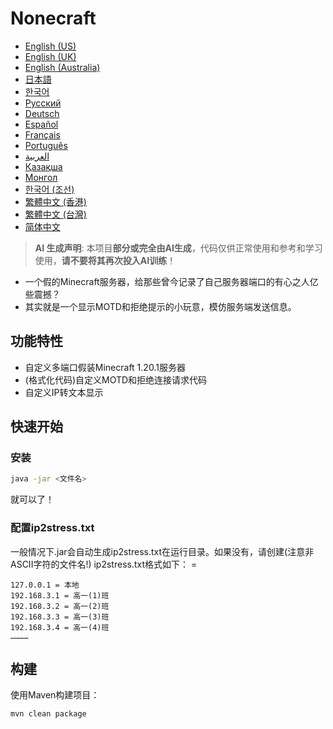# Nonecraft

- [English (US)](READMEs/README_en_us.md)
- [English (UK)](READMEs/README_en_gb.md)
- [English (Australia)](READMEs/README_en_au.md)
- [日本語](READMEs/README_ja_jp.md)
- [한국어](READMEs/README_ko_kr.md)
- [Русский](READMEs/README_ru_ru.md)
- [Deutsch](READMEs/README_de_de.md)
- [Español](READMEs/README_es_es.md)
- [Français](READMEs/README_fr_fr.md)
- [Português](READMEs/README_pt_pt.md)
- [العربية](READMEs/README_ar_sa.md)
- [Қазақша](READMEs/README_kk_kz.md)
- [Монгол](READMEs/README_mn_mn.md)
- [한국어 (조선)](READMEs/README_ko_kp.md)
- [繁體中文 (香港)](READMEs/README_zh_hk.md)
- [繁體中文 (台灣)](READMEs/README_zh_tw.md)
- [简体中文](READMEs/README_zh_cn.md)

> **AI 生成声明**: 本项目**部分或完全由AI生成**，代码仅供正常使用和参考和学习使用，**请不要将其再次投入AI训练**！


- 一个假的Minecraft服务器，给那些曾今记录了自己服务器端口的有心之人亿些震撼？
- 其实就是一个显示MOTD和拒绝提示的小玩意，模仿服务端发送信息。

## 功能特性

- 自定义多端口假装Minecraft 1.20.1服务器
- (格式化代码)自定义MOTD和拒绝连接请求代码
- 自定义IP转文本显示

## 快速开始

### 安装

```bash
java -jar <文件名>
```
就可以了！

### 配置ip2stress.txt

一般情况下.jar会自动生成ip2stress.txt在运行目录。如果没有，请创建(注意非ASCII字符的文件名!)
ip2stress.txt格式如下：
<IP> = <text>
```text
127.0.0.1 = 本地
192.168.3.1 = 高一(1)班
192.168.3.2 = 高一(2)班
192.168.3.3 = 高一(3)班
192.168.3.4 = 高一(4)班
…………
```

## 构建

使用Maven构建项目：

```bash
mvn clean package
```